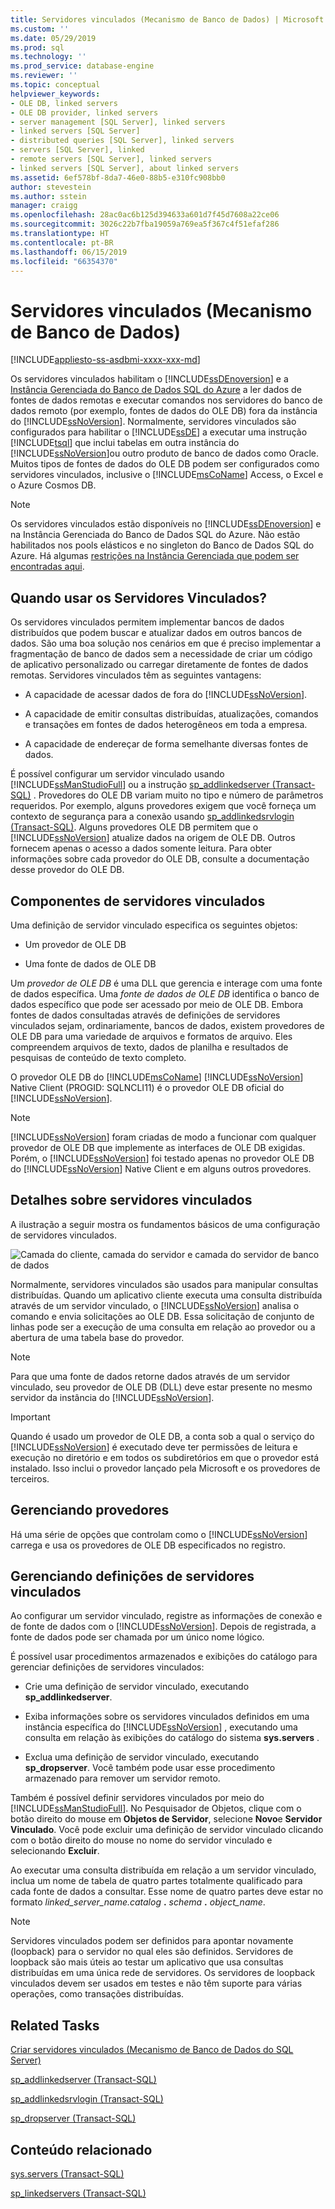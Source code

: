 ```yaml
---
title: Servidores vinculados (Mecanismo de Banco de Dados) | Microsoft Docs
ms.custom: ''
ms.date: 05/29/2019
ms.prod: sql
ms.technology: ''
ms.prod_service: database-engine
ms.reviewer: ''
ms.topic: conceptual
helpviewer_keywords:
- OLE DB, linked servers
- OLE DB provider, linked servers
- server management [SQL Server], linked servers
- linked servers [SQL Server]
- distributed queries [SQL Server], linked servers
- servers [SQL Server], linked
- remote servers [SQL Server], linked servers
- linked servers [SQL Server], about linked servers
ms.assetid: 6ef578bf-8da7-46e0-88b5-e310fc908bb0
author: stevestein
ms.author: sstein
manager: craigg
ms.openlocfilehash: 28ac0ac6b125d394633a601d7f45d7608a22ce06
ms.sourcegitcommit: 3026c22b7fba19059a769ea5f367c4f51efaf286
ms.translationtype: HT
ms.contentlocale: pt-BR
ms.lasthandoff: 06/15/2019
ms.locfileid: "66354370"
---
```

# <a name="linked-servers-database-engine"></a>Servidores vinculados (Mecanismo de Banco de Dados)
[!INCLUDE[appliesto-ss-asdbmi-xxxx-xxx-md](../../includes/appliesto-ss-asdbmi-xxxx-xxx-md.md)]

  Os servidores vinculados habilitam o [!INCLUDE[ssDEnoversion](../../includes/ssdenoversion-md.md)] e a [Instância Gerenciada do Banco de Dados SQL do Azure](https://docs.microsoft.com/azure/sql-database/sql-database-managed-instance-index) a ler dados de fontes de dados remotas e executar comandos nos servidores do banco de dados remoto (por exemplo, fontes de dados do OLE DB) fora da instância do [!INCLUDE[ssNoVersion](../../includes/ssnoversion-md.md)]. Normalmente, servidores vinculados são configurados para habilitar o [!INCLUDE[ssDE](../../includes/ssde-md.md)] a executar uma instrução [!INCLUDE[tsql](../../includes/tsql-md.md)] que inclui tabelas em outra instância do [!INCLUDE[ssNoVersion](../../includes/ssnoversion-md.md)]ou outro produto de banco de dados como Oracle. Muitos tipos de fontes de dados do OLE DB podem ser configurados como servidores vinculados, inclusive o [!INCLUDE[msCoName](../../includes/msconame-md.md)] Access, o Excel e o Azure Cosmos DB.

> [!NOTE]
> Os servidores vinculados estão disponíveis no [!INCLUDE[ssDEnoversion](../../includes/ssdenoversion-md.md)] e na Instância Gerenciada do Banco de Dados SQL do Azure. Não estão habilitados nos pools elásticos e no singleton do Banco de Dados SQL do Azure. Há algumas [restrições na Instância Gerenciada que podem ser encontradas aqui](https://docs.microsoft.com/azure/sql-database/sql-database-managed-instance-transact-sql-information#linked-servers). 

## <a name="when-to-use-linked-servers"></a>Quando usar os Servidores Vinculados?

  Os servidores vinculados permitem implementar bancos de dados distribuídos que podem buscar e atualizar dados em outros bancos de dados. São uma boa solução nos cenários em que é preciso implementar a fragmentação de banco de dados sem a necessidade de criar um código de aplicativo personalizado ou carregar diretamente de fontes de dados remotas. Servidores vinculados têm as seguintes vantagens:  
  
-   A capacidade de acessar dados de fora do [!INCLUDE[ssNoVersion](../../includes/ssnoversion-md.md)].  
  
-   A capacidade de emitir consultas distribuídas, atualizações, comandos e transações em fontes de dados heterogêneos em toda a empresa.  
  
-   A capacidade de endereçar de forma semelhante diversas fontes de dados.  
  
É possível configurar um servidor vinculado usando [!INCLUDE[ssManStudioFull](../../includes/ssmanstudiofull-md.md)] ou a instrução [sp_addlinkedserver &#40;Transact-SQL&#41;](../../relational-databases/system-stored-procedures/sp-addlinkedserver-transact-sql.md) . Provedores do OLE DB variam muito no tipo e número de parâmetros requeridos. Por exemplo, alguns provedores exigem que você forneça um contexto de segurança para a conexão usando [sp_addlinkedsrvlogin &#40;Transact-SQL&#41;](../../relational-databases/system-stored-procedures/sp-addlinkedsrvlogin-transact-sql.md). Alguns provedores OLE DB permitem que o [!INCLUDE[ssNoVersion](../../includes/ssnoversion-md.md)] atualize dados na origem de OLE DB. Outros fornecem apenas o acesso a dados somente leitura. Para obter informações sobre cada provedor do OLE DB, consulte a documentação desse provedor do OLE DB.  
  
## <a name="linked-server-components"></a>Componentes de servidores vinculados  
 Uma definição de servidor vinculado especifica os seguintes objetos:  
  
-   Um provedor de OLE DB  
  
-   Uma fonte de dados de OLE DB  
  
Um *provedor de OLE DB* é uma DLL que gerencia e interage com uma fonte de dados específica. Uma *fonte de dados de OLE DB* identifica o banco de dados específico que pode ser acessado por meio de OLE DB. Embora fontes de dados consultadas através de definições de servidores vinculados sejam, ordinariamente, bancos de dados, existem provedores de OLE DB para uma variedade de arquivos e formatos de arquivo. Eles compreendem arquivos de texto, dados de planilha e resultados de pesquisas de conteúdo de texto completo.  
  
O provedor OLE DB do [!INCLUDE[msCoName](../../includes/msconame-md.md)] [!INCLUDE[ssNoVersion](../../includes/ssnoversion-md.md)] Native Client (PROGID: SQLNCLI11) é o provedor OLE DB oficial do [!INCLUDE[ssNoVersion](../../includes/ssnoversion-md.md)].  
  
> [!NOTE]  
> [!INCLUDE[ssNoVersion](../../includes/ssnoversion-md.md)] foram criadas de modo a funcionar com qualquer provedor de OLE DB que implemente as interfaces de OLE DB exigidas. Porém, o [!INCLUDE[ssNoVersion](../../includes/ssnoversion-md.md)] foi testado apenas no provedor OLE DB do [!INCLUDE[ssNoVersion](../../includes/ssnoversion-md.md)] Native Client e em alguns outros provedores.  
  
## <a name="linked-server-details"></a>Detalhes sobre servidores vinculados  
 A ilustração a seguir mostra os fundamentos básicos de uma configuração de servidores vinculados.  
  
 ![Camada do cliente, camada do servidor e camada do servidor de banco de dados](../../relational-databases/linked-servers/media/lsvr.gif "Camada do cliente, camada do servidor e camada do servidor de banco de dados")  
  
Normalmente, servidores vinculados são usados para manipular consultas distribuídas. Quando um aplicativo cliente executa uma consulta distribuída através de um servidor vinculado, o [!INCLUDE[ssNoVersion](../../includes/ssnoversion-md.md)] analisa o comando e envia solicitações ao OLE DB. Essa solicitação de conjunto de linhas pode ser a execução de uma consulta em relação ao provedor ou a abertura de uma tabela base do provedor.  
  
> [!NOTE]
> Para que uma fonte de dados retorne dados através de um servidor vinculado, seu provedor de OLE DB (DLL) deve estar presente no mesmo servidor da instância do [!INCLUDE[ssNoVersion](../../includes/ssnoversion-md.md)].  
  
> [!IMPORTANT] 
> Quando é usado um provedor de OLE DB, a conta sob a qual o serviço do [!INCLUDE[ssNoVersion](../../includes/ssnoversion-md.md)] é executado deve ter permissões de leitura e execução no diretório e em todos os subdiretórios em que o provedor está instalado. Isso inclui o provedor lançado pela Microsoft e os provedores de terceiros. 
  
## <a name="managing-providers"></a>Gerenciando provedores  
Há uma série de opções que controlam como o [!INCLUDE[ssNoVersion](../../includes/ssnoversion-md.md)] carrega e usa os provedores de OLE DB especificados no registro.  
  
## <a name="managing-linked-server-definitions"></a>Gerenciando definições de servidores vinculados  
Ao configurar um servidor vinculado, registre as informações de conexão e de fonte de dados com o [!INCLUDE[ssNoVersion](../../includes/ssnoversion-md.md)]. Depois de registrada, a fonte de dados pode ser chamada por um único nome lógico.  
  
É possível usar procedimentos armazenados e exibições do catálogo para gerenciar definições de servidores vinculados:  
  
-   Crie uma definição de servidor vinculado, executando **sp_addlinkedserver**.  
  
-   Exiba informações sobre os servidores vinculados definidos em uma instância específica do [!INCLUDE[ssNoVersion](../../includes/ssnoversion-md.md)] , executando uma consulta em relação às exibições do catálogo do sistema **sys.servers** .  
  
-   Exclua uma definição de servidor vinculado, executando **sp_dropserver**. Você também pode usar esse procedimento armazenado para remover um servidor remoto.  
  
Também é possível definir servidores vinculados por meio do [!INCLUDE[ssManStudioFull](../../includes/ssmanstudiofull-md.md)]. No Pesquisador de Objetos, clique com o botão direito do mouse em **Objetos de Servidor**, selecione **Novo**e **Servidor Vinculado**. Você pode excluir uma definição de servidor vinculado clicando com o botão direito do mouse no nome do servidor vinculado e selecionando **Excluir**.  
  
 Ao executar uma consulta distribuída em relação a um servidor vinculado, inclua um nome de tabela de quatro partes totalmente qualificado para cada fonte de dados a consultar. Esse nome de quatro partes deve estar no formato _linked\_server\_name.catalog_ **.** _schema_ **.** _object\_name_.  
  
> [!NOTE]  
> Servidores vinculados podem ser definidos para apontar novamente (loopback) para o servidor no qual eles são definidos. Servidores de loopback são mais úteis ao testar um aplicativo que usa consultas distribuídas em uma única rede de servidores. Os servidores de loopback vinculados devem ser usados em testes e não têm suporte para várias operações, como transações distribuídas.  
  
## <a name="related-tasks"></a>Related Tasks  
 [Criar servidores vinculados &#40;Mecanismo de Banco de Dados do SQL Server&#41;](../../relational-databases/linked-servers/create-linked-servers-sql-server-database-engine.md)  
  
 [sp_addlinkedserver &#40;Transact-SQL&#41;](../../relational-databases/system-stored-procedures/sp-addlinkedserver-transact-sql.md)  
  
 [sp_addlinkedsrvlogin &#40;Transact-SQL&#41;](../../relational-databases/system-stored-procedures/sp-addlinkedsrvlogin-transact-sql.md)  
  
 [sp_dropserver &#40;Transact-SQL&#41;](../../relational-databases/system-stored-procedures/sp-dropserver-transact-sql.md)  
  
## <a name="related-content"></a>Conteúdo relacionado  
 [sys.servers &#40;Transact-SQL&#41;](../../relational-databases/system-catalog-views/sys-servers-transact-sql.md)  
  
 [sp_linkedservers &#40;Transact-SQL&#41;](../../relational-databases/system-stored-procedures/sp-linkedservers-transact-sql.md)  
  
  
